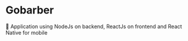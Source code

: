 # Gobarber
:barber:  Application using NodeJs on backend, ReactJs on frontend and React Native for mobile
